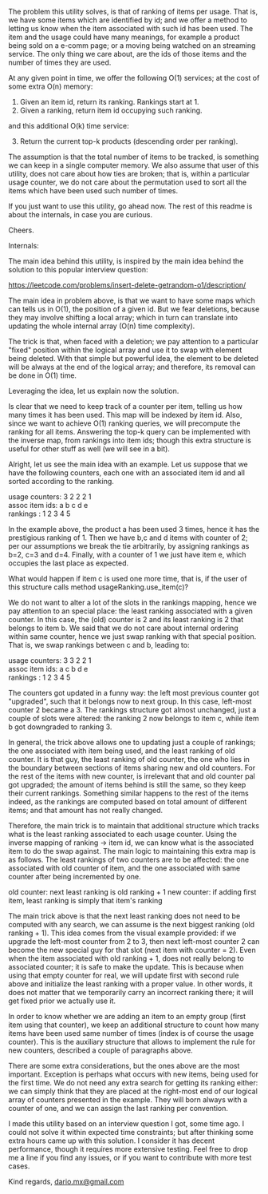 The problem this utility solves, is that of ranking of items per usage. That is, 
we have some items which are identified by id; and we offer a method to letting
us know when the item associated with such id has been used. The item and the 
usage could have many meanings, for example a product being sold on a e-comm
page; or a moving being watched on an streaming service. The only thing we care
about, are the ids of those items and the number of times they are used.

At any given point in time, we offer the following O(1) services; at the cost
of some extra O(n) memory:

1. Given an item id, return its ranking. Rankings start at 1.
2. Given a ranking, return item id occupying such ranking.

and this additional O(k) time service:

3. Return the current top-k products (descending order per ranking).

The assumption is that the total number of items to be tracked, is something we
can keep in a single computer memory. We also assume that user of this utility,
does not care about how ties are broken; that is, within a particular usage
counter, we do not care about the permutation used to sort all the items which
have been used such number of times.

If you just want to use this utility, go ahead now. The rest of this readme is
about the internals, in case you are curious.

Cheers.


Internals:

The main idea behind this utility, is inspired by the main idea behind the 
solution to this popular interview question:

https://leetcode.com/problems/insert-delete-getrandom-o1/description/

The main idea in problem above, is that we want to have some maps which can
tells us in O(1), the position of a given id. But we fear deletions, because
they may involve shifting a local array; which in turn can translate into 
updating the whole internal array (O(n) time complexity). 

The trick is that, when faced with a deletion; we pay attention to a particular 
"fixed" position within the logical array and use it to swap with element being 
deleted. With that simple but powerful idea, the element to be deleted will be 
always at the end of the logical array; and therefore, its removal can be done 
in O(1) time.

Leveraging the idea, let us explain now the solution.

Is clear that we need to keep track of a counter per item, telling us how many
times it has been used. This map will be indexed by item id. Also, since we want
to achieve O(1) ranking queries, we will precompute the ranking for all items.
Answering the top-k query can be implemented with the inverse map, from rankings
into item ids; though this extra structure is useful for other stuff as well
(we will see in a bit).

Alright, let us see the main idea with an example. Let us suppose that we have
the following counters, each one with an associated item id and all sorted
according to the ranking.

usage counters: 3 2 2 2 1 <br />
assoc item ids: a b c d e <br />
rankings      : 1 2 3 4 5 <br />

In the example above, the product a has been used 3 times, hence it has the 
prestigious ranking of 1. Then we have b,c and d items with counter of 2;
per our assumptions we break the tie arbitrarily, by assigning rankings as b=2,
c=3 and d=4. Finally, with a counter of 1 we just have item e, which occupies
the last place as expected.

What would happen if item c is used one more time, that is, if the user of this
structure calls method usageRanking.use_item(c)?

We do not want to alter a lot of the slots in the rankings mapping, hence we pay
attention to an special place: the least ranking associated with a given counter.
In this case, the (old) counter is 2 and its least ranking is 2 that belongs to
item b. We said that we do not care about internal ordering within same counter,
hence we just swap ranking with that special position. That is, we swap rankings
between c and b, leading to:

usage counters: 3 3 2 2 1 <br />
assoc item ids: a c b d e <br />
rankings      : 1 2 3 4 5 <br />

The counters got updated in a funny way: the left most previous counter got
"upgraded", such that it belongs now to next group. In this case, left-most
counter 2 became a 3. The rankings structure got almost unchanged, just a couple
of slots were altered: the ranking 2 now belongs to item c, while item b got 
downgraded to ranking 3.

In general, the trick above allows one to updating just a couple of rankings;
the one associated with item being used, and the least ranking of old counter.
It is that guy, the least ranking of old counter, the one who lies in the
boundary between sections of items sharing new and old counters. For the rest
of the items with new counter, is irrelevant that and old counter pal got 
upgraded; the amount of items behind is still the same, so they keep their 
current rankings. Something similar happens to the rest of the items indeed,
as the rankings are computed based on total amount of different items; and
that amount has not really changed.

Therefore, the main trick is to maintain that additional structure which tracks
what is the least ranking associated to each usage counter. Using the inverse
mapping of ranking -> item id, we can know what is the associated item to do
the swap against. The main logic to maintaining this extra map is as follows.
The least rankings of two counters are to be affected: the one associated with
old counter of item, and the one associated with same counter after being
incremented by one.

old counter: next least ranking is old ranking + 1
new counter: if adding first item, least ranking is simply that item's ranking
  
The main trick above is that the next least ranking does not need to be computed
with any search, we can assume is the next biggest ranking (old ranking + 1).
This idea comes from the visual example provided: if we upgrade the left-most
counter from 2 to 3, then next left-most counter 2 can become the new special
guy for that slot (next item with counter = 2). Even when the item associated
with old ranking + 1, does not really belong to associated counter; it is safe
to make the update. This is because when using that empty counter for real, we
will update first with second rule above and initialize the least ranking with
a proper value. In other words, it does not matter that we temporarily carry
an incorrect ranking there; it will get fixed prior we actually use it.

In order to know whether we are adding an item to an empty group (first item
using that counter), we keep an additional structure to count how many items
have been used same number of times (index is of course the usage counter). This
is the auxiliary structure that allows to implement the rule for new counters,
described a couple of paragraphs above.

There are some extra considerations, but the ones above are the most important.
Exception is perhaps what occurs with new items, being used for the first time. 
We do not need any extra search for getting its ranking either: we can simply 
think that they are placed at the right-most end of our logical array of counters
presented in the example. They will born always with a counter of one, and we can 
assign the last ranking per convention. 

I made this utility based on an interview question I got, some time ago. I could
not solve it within expected time constraints; but after thinking some extra
hours came up with this solution. I consider it has decent performance, though
it requires more extensive testing. Feel free to drop me a line if you find
any issues, or if you want to contribute with more test cases.

Kind regards, 
dario.mx@gmail.com


